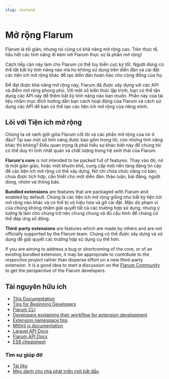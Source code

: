 ```yaml
---
slug: /extend
---
```


# Mở rộng Flarum

Flarum là tối giản, nhưng nó cũng có khả năng mở rộng cao. Trên thực tế, hầu hết các tính năng đi kèm với Flarum thực sự là phần mở rộng!

Cách tiếp cận này làm cho Flarum có thể tùy biến cực kỳ tốt. Người dùng có thể tắt bất kỳ tính năng nào mà họ không sử dụng trên diễn đàn và cài đặt các tiện ích mở rộng khác để tạo diễn đàn hoàn hảo cho cộng đồng của họ.

Để đạt được khả năng mở rộng này, Flarum đã được xây dựng với các API và điểm mở rộng phong phú. Với một số kiến thức lập trình, bạn có thể tận dụng các API này để thêm bất kỳ tính năng nào bạn muốn. Phần này của tài liệu nhằm mục đích hướng dẫn bạn cách hoạt động của Flarum và cách sử dụng các API để bạn có thể tạo các tiện ích mở rộng của riêng mình.

## Lõi với Tiện ích mở rộng

Chúng ta vẽ ranh giới giữa Flarum cốt lõi và các phần mở rộng của nó ở đâu? Tại sao một số tính năng được bao gồm trong lõi, còn những tính năng khác thì không? Điều quan trọng là phải hiểu sự khác biệt này để chúng tôi có thể duy trì tính nhất quán và chất lượng trong hệ sinh thái của Flarum.

**Flarum's core** is not intended to be packed full of features. Thay vào đó, nó là một giàn giáo, hoặc một khuôn khổ, cung cấp một nền tảng đáng tin cậy để các tiện ích mở rộng có thể xây dựng. Nó chỉ chứa chức năng cơ bản, chưa được tích hợp, cần thiết cho một diễn đàn: thảo luận, bài đăng, người dùng, nhóm và thông báo.

**Bundled extensions** are features that are packaged with Flarum and enabled by default. Chúng là các tiện ích mở rộng giống như bất kỳ tiện ích mở rộng nào khác và có thể bị vô hiệu hóa và gỡ cài đặt. Mặc dù phạm vi của chúng không nhằm giải quyết tất cả các trường hợp sử dụng, nhưng ý tưởng là làm cho chúng trở nên chung chung và đủ cấu hình để chúng có thể đáp ứng số đông.

**Third-party extensions** are features which are made by others and are not officially supported by the Flarum team. Chúng có thể được xây dựng và sử dụng để giải quyết các trường hợp sử dụng cụ thể hơn.

If you are aiming to address a bug or shortcoming of the core, or of an existing bundled extension, it may be appropriate to _contribute to the respective project_ rather than disperse effort on a new third-party extension. It is a good idea to start a discussion on the [Flarum Community](https://discuss.flarum.org/) to get the perspective of the Flarum developers.

## Tài nguyên hữu ích

- [This Documentation](start.md)
- [Tips for Beginning Developers](https://discuss.flarum.org/d/5512-extension-development-tips)
- [Flarum CLI](https://github.com/flarum/cli)
- [Developers explaining their workflow for extension development](https://discuss.flarum.org/d/6320-extension-developers-show-us-your-workflow)
- [Extension namespace tips](https://discuss.flarum.org/d/9625-flarum-extension-namespacing-tips)
- [Mithril js documentation](https://mithril.js.org/)
- [Laravel API Docs](https://laravel.com/api/8.x/)
- [Flarum API Docs](https://api.flarum.org)
- [ES6 cheatsheet](https://github.com/DrkSephy/es6-cheatsheet)

### Tìm sự giúp đỡ

- [Tài liệu](start.md)
- [Mẹo dành cho nhà phát triển mới bắt đầu](https://discuss.flarum.org/d/5512-extension-development-tips)
